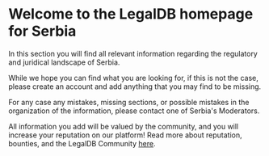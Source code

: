 <!-- TITLE: Serbia -->
<!-- SUBTITLE: Welcome to the legalDB home of Serbia -->

# Welcome to the LegalDB homepage for Serbia

In this section you will find all relevant information regarding the regulatory and juridical landscape of Serbia.

While we hope you can find what you are looking for, if this is not the case, please create an account and add anything that you may find to be missing.

For any case any mistakes, missing sections, or possible mistakes in the organization of the information, please contact one of Serbia's Moderators.

All information you add will be valued by the community, and you will increase your reputation on our platform! Read more about reputation, bounties, and the LegalDB Community [here](http://legaldb.herokuapp.com/legaldb/community).

